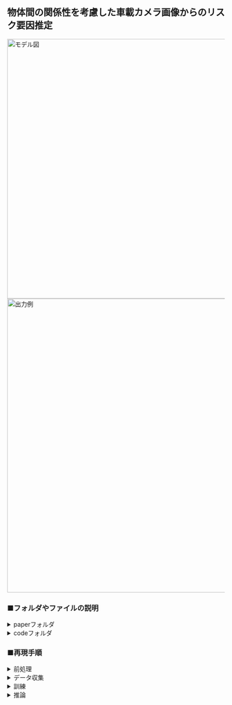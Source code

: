 ## 物体間の関係性を考慮した車載カメラ画像からのリスク要因推定

<img width="600" alt="モデル図" src="https://github.com/naoki01maeda/2024-maeda/assets/98692841/b0fcb92f-966a-401e-856d-091b31dd134a">
<img width="679" alt="出力例" src="https://github.com/naoki01maeda/2024-maeda/assets/98692841/a758c736-2ebe-4a16-8633-b56b48a91b62">


### ■フォルダやファイルの説明

<details>
<summary>paperフォルダ</summary>
<div>
  
論文執筆関連のファイルを収録

- __texファイル(main.tex)__
  - 論文の本文をtex言語で記述したテキストファイル
    
- __styファイル(mthesis.tex)__
  - texファイルから出力される文書のスタイルやレイアウトの設定を記述したファイル
  - main.texで呼び出される
    
- __bibファイル(refs.bib)__
  - 参考文献を一括管理するためのファイル
  - main.texで呼び出される

- __imageフォルダ__
  - 論文内に含まれる画像(pdf形式)を収録

- __pptxファイル(slide.pptx)__
  - 研究発表で使用したスライドファイル(アニメーションあり)

</div>
</details>


<details>
<summary>codeフォルダ</summary>
<div>
  
研究で使用したコード、データセットを収録

- __メイン処理を行うファイル(main.ipynb)__
  - ベースラインモデル、提案手法モデルを訓練、学習済み重みの保存を行う

- __収集した元データを編集するファイル(data_editing.ipynb)__
  - アノテーションで得られたデータおよび、yolov5で得られる検出データを使用して訓練する形に加工する
  - ラベル数削減や、アンダーサンプリングを行う

- __データ取集で使用するアノテーションソフトのファイル(data_collection_software.ipynb)__
  - tkinterで記述されたデータ取集で使用するアノテーションソフト

- __出力結果を表示するファイル(output_display.ipynb)__
  - 学習済みモデルを使用して評価値(f1, recall, precision)を出力する
  - 学習済みモデルを使用して、推論結果を画像として保存する

- __総合的な評価値を算出するファイル(test_eval_summarize.ipynb)__
  - output_display.ipynbにより算出された評価値をすべて記述し、データ分割パターンごとの評価値の平均や標準偏差を出力する

- __運転シーンのクリップを作成するファイル(clip_generate.ipynb)__
  - DRAMAデータセットから運転シーンのクリップ(gif)を取り出し、新たに保存する
  - 保存されたクリップはデータ収集で使用される(データ収集以外は使用されない)

- __gifからmp4に変換するファイル(gif_to_mp4.ipynb)__
  - clip_generate.ipynbにより保存された運転シーンのクリップgifファイルを、データ収集ソフトで使用するために、mp4に変換する

- __運転シーンの画像を作成するファイル(pkl_to_img.ipynb)__
  - 訓練で使用する運転シーンの画像を作成するためにDRAMAデータセットに収録されたpklファイルからimgファイルとして新たに保存する

- __アノテーションされたデータを表示するファイル(anno_img_display.ipynb)__
  - データ収集で記録されたデータを表示する(boxの位置やラベル)

- __カッパ係数を算出するファイル(kappa.ipynb)__
  - すべてのアノテータの組み合わせで一致度を算出する
    
<details>
<summary>datasetフォルダ</summary>
<div>

- __annotation_dataフォルダ__
  - すべてのアノテータのデータを収録

- __kappaフォルダ__
  - すべてのアノテータの一致度を算出するために使用した運転シーンやアノテーションデータを収録

- __yolov5の出力結果を記録したファイル(datect.json)__
  - 各運転シーンで検出された物体の位置、クラスラベル、信頼度を記録している

- __データ収集で使用したマニュアルのファイル(manual.pdf)__
  
</div>
</details>

<details>
<summary>requirementsフォルダ</summary>
<div>

- __condaコマンドでインストールしたライブラリを示したファイル(conda_requirements.txt)__


- __pipコマンドでインストールしたライブラリを示したファイル(pip_requirements.txt)__


</div>
</details>

</div>
</details>

### ■再現手順

<details>
<summary>前処理</summary>
<div>

データ収集、訓練、推論を行う前の前処理(必須)

1. ./requirements/conda_requirements.txtを使用して環境を構築

2. ./requirements/pip_requirements.txtを使用して環境を構築

3. clip_generate.ipynbを実行して、DRAMAデータセットのcombinedフォルダに記録されたgifファイルで保存された運転シーンのデータをdrama_clipフォルダに保存する

4. gif_to_mp4.ipynbを実行して、drama_clipフォルダに保存されたgifファイルをmp4ファイルに変換する

5. pkl_to_img.ipynbを実行して、DRAMAデータセットの運転シーンのデータが格納されたpklファイルを、jpgファイルに変換してdrama_imageフォルダに保存する

6. data_editing.ipynbを実行して、訓練、推論をするためのデータを作成する

すべてのセルを実行すると以下のフォルダ、ファイルが作成される
- split_id_data(フォルダ内には分割パターンごとの訓練、検証、テストデータの画像IDが保存されたjsonファイルが格納されている)
- split_data1(分割パターン1の訓練、検証、テストデータ)
- split_data2(分割パターン2の訓練、検証、テストデータ)
- split_data3(分割パターン3の訓練、検証、テストデータ)
- split_data4(分割パターン4の訓練、検証、テストデータ)
- split_data5(分割パターン5の訓練、検証、テストデータ)
- all_dataset_dis(データセットを画像として可視化したjpgファイルが格納される)
- all_dataset.json(訓練、検証、テストで使用するすべてのデータが記録されたjsonファイル)


</div>
</details>

<details>
<summary>データ収集</summary>
<div>
  
運転シーンのクリップを使用してデータ収集を実施

1. 前処理を行う

2. data_collection_software.ipynbを実行して、データ収集画面を表示させる

3. ./dataset/manual.pdfのデータ収集マニュアルに従いデータを収集する


</div>
</details>

<details>
<summary>訓練</summary>
<div>

訓練の実施

1. 前処理を行う

2. main.pyを実行して訓練を開始する

</div>
</details>

<details>
<summary>推論</summary>
<div>

推論の実施

1. 前処理を行う
  
2. 訓練を行う

3. output_display.ipynbを実行して、各手法の評価値を算出、推論結果を画像として保存する

4. test_eval_summarize.ipynbを実行して、データ分割パターンごとの評価値の平均や標準偏差を出力する

</div>
</details>

